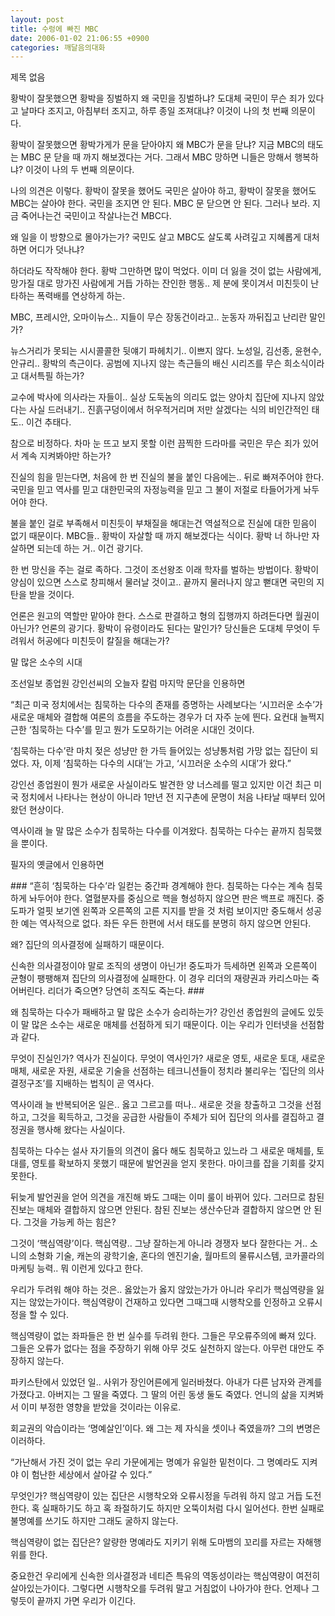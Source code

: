 ```yaml
---
layout: post
title: 수렁에 빠진 MBC
date: 2006-01-02 21:06:55 +0900
categories: 깨달음의대화
---
```

 제목 없음 

황박이 잘못했으면 황박을 징벌하지 왜 국민을 징벌하냐? 도대체 국민이 무슨 죄가 있다고 날마다 조지고, 아침부터 조지고, 하루 종일 조져대냐? 이것이 나의 첫 번째 의문이다.

황박이 잘못했으면 황박가게가 문을 닫아야지 왜 MBC가 문을 닫냐? 지금 MBC의 태도는 MBC 문 닫을 때 까지 해보겠다는 거다. 그래서 MBC 망하면 니들은 망해서 행복하냐? 이것이 나의 두 번째 의문이다. 

나의 의견은 이렇다. 황박이 잘못을 했어도 국민은 살아야 하고, 황박이 잘못을 했어도 MBC는 살아야 한다. 국민을 조지면 안 된다. MBC 문 닫으면 안 된다. 그러나 보라. 지금 죽어나는건 국민이고 작살나는건 MBC다. 

왜 일을 이 방향으로 몰아가는가? 국민도 살고 MBC도 살도록 사려깊고 지혜롭게 대처하면 어디가 덧나냐?

하더라도 작작해야 한다. 황박 그만하면 많이 먹었다. 이미 더 잃을 것이 없는 사람에게, 망가질 대로 망가진 사람에게 거듭 가하는 잔인한 행동.. 제 분에 못이겨서 미친듯이 난타하는 폭력배를 연상하게 하는. 

MBC, 프레시안, 오마이뉴스.. 지들이 무슨 장동건이라고.. 눈동자 까뒤집고 난리란 말인가? 

뉴스거리가 못되는 시시콜콜한 뒷얘기 파헤치기.. 이쁘지 않다. 노성일, 김선종, 윤현수, 안규리.. 황박의 측근이다. 공범에 지나지 않는 측근들의 배신 시리즈를 무슨 희소식이라고 대서특필 하는가? 

교수에 박사에 의사라는 자들이.. 실상 도둑놈의 의리도 없는 양아치 집단에 지나지 않았다는 사실 드러내기.. 진흙구덩이에서 허우적거리며 저만 살겠다는 식의 비인간적인 태도.. 이건 추태다. 

참으로 비정하다. 차마 눈 뜨고 보지 못할 이런 끔찍한 드라마를 국민은 무슨 죄가 있어서 계속 지켜봐야만 하는가? 

진실의 힘을 믿는다면, 처음에 한 번 진실의 불을 붙인 다음에는.. 뒤로 빠져주어야 한다. 국민을 믿고 역사를 믿고 대한민국의 자정능력을 믿고 그 불이 저절로 타들어가게 놔두어야 한다. 

불을 붙인 걸로 부족해서 미친듯이 부채질을 해대는건 역설적으로 진실에 대한 믿음이 없기 때문이다. MBC들.. 황박이 자살할 때 까지 해보겠다는 식이다. 황박 너 하나만 자살하면 되는데 하는 거.. 이건 광기다.

한 번 망신을 주는 걸로 족하다. 그것이 조선왕조 이래 학자를 벌하는 방법이다. 황박이 양심이 있으면 스스로 창피해서 물러날 것이고.. 끝까지 물러나지 않고 뻗대면 국민의 지탄을 받을 것이다. 

언론은 원고의 역할만 맡아야 한다. 스스로 판결하고 형의 집행까지 하려든다면 월권이 아닌가? 언론의 광기다. 황박이 유령이라도 된다는 말인가? 당신들은 도대체 무엇이 두려워서 허공에다 미친듯이 칼질을 해대는가? 







말 많은 소수의 시대

조선일보 종업원 강인선씨의 오늘자 칼럼 마지막 문단을 인용하면 

“최근 미국 정치에서는 침묵하는 다수의 존재를 증명하는 사례보다는 ‘시끄러운 소수’가 새로운 매체와 결합해 여론의 흐름을 주도하는 경우가 더 자주 눈에 띈다. 요컨대 늘쩍지근한 ‘침묵하는 다수’를 믿고 뭔가 도모하기는 어려운 시대인 것이다. 

‘침묵하는 다수’란 마치 젖은 성냥만 한 가득 들어있는 성냥통처럼 가망 없는 집단이 되었다. 자, 이제 ‘침묵하는 다수의 시대’는 가고, ‘시끄러운 소수의 시대’가 왔다.”

강인선 종업원이 뭔가 새로운 사실이라도 발견한 양 너스레를 떨고 있지만 이건 최근 미국 정치에서 나타나는 현상이 아니라 1만년 전 지구촌에 문명이 처음 나타날 때부터 있어왔던 현상이다. 

역사이래 늘 말 많은 소수가 침묵하는 다수를 이겨왔다. 침묵하는 다수는 끝까지 침묵했을 뿐이다. 

필자의 옛글에서 인용하면 

\### “흔히 ‘침묵하는 다수’라 일컫는 중간파 경계해야 한다. 침묵하는 다수는 계속 침묵하게 놔두어야 한다. 열혈분자를 중심으로 핵을 형성하지 않으면 판은 백프로 깨진다. 중도파가 얼핏 보기엔 왼쪽과 오른쪽의 고른 지지를 받을 것 처럼 보이지만 중도해서 성공한 예는 역사적으로 없다. 좌든 우든 한편에 서서 태도를 분명히 하지 않으면 안된다. 

왜? 집단의 의사결정에 실패하기 때문이다. 



신속한 의사결정이야 말로 조직의 생명이 아닌가! 중도파가 득세하면 왼쪽과 오른쪽이 균형이 팽팽해져 집단의 의사결정에 실패한다. 이 경우 리더의 재량권과 카리스마는 죽어버린다. 리더가 죽으면? 당연히 조직도 죽는다. ###

왜 침묵하는 다수가 패배하고 말 많은 소수가 승리하는가? 강인선 종업원의 글에도 있듯이 말 많은 소수는 새로운 매체를 선점하게 되기 때문이다. 이는 우리가 인터넷을 선점함과 같다. 

무엇이 진실인가? 역사가 진실이다. 무엇이 역사인가? 새로운 영토, 새로운 토대, 새로운 매체, 새로운 자원, 새로운 기술을 선점하는 테크니션들이 정치라 불리우는 ‘집단의 의사결정구조’를 지배하는 법칙이 곧 역사다. 

역사이래 늘 반복되어온 일은.. 옳고 그르고를 떠나.. 새로운 것을 창출하고 그것을 선점하고, 그것을 획득하고, 그것을 공급한 사람들이 주체가 되어 집단의 의사를 결집하고 결정권을 행사해 왔다는 사실이다. 

침묵하는 다수는 설사 자기들의 의견이 옳다 해도 침묵하고 있느라 그 새로운 매체를, 토대를, 영토를 확보하지 못했기 때문에 발언권을 얻지 못한다. 마이크를 잡을 기회를 갖지 못한다. 

뒤늦게 발언권을 얻어 의견을 개진해 봐도 그때는 이미 룰이 바뀌어 있다. 그러므로 참된 진보는 매체와 결합하지 않으면 안된다. 참된 진보는 생산수단과 결합하지 않으면 안 된다. 그것을 가능케 하는 힘은? 

그것이 ‘핵심역량’이다. 핵심역량.. 그냥 잘하는게 아니라 경쟁자 보다 잘한다는 거.. 소니의 소형화 기술, 캐논의 광학기술, 혼다의 엔진기술, 월마트의 물류시스템, 코카콜라의 마케팅 능력.. 뭐 이런게 있다고 한다. 

우리가 두려워 해야 하는 것은.. 옳았는가 옳지 않았는가가 아니라 우리가 핵심역량을 잃지는 않았는가이다. 핵심역량이 건재하고 있다면 그때그때 시행착오를 인정하고 오류시정을 할 수 있다. 

핵심역량이 없는 좌파들은 한 번 실수를 두려워 한다. 그들은 무오류주의에 빠져 있다. 그들은 오류가 없다는 점을 주장하기 위해 아무 것도 실천하지 않는다. 아무런 대안도 주장하지 않는다.

파키스탄에서 있었던 일.. 사위가 장인어른에게 일러바쳤다. 아내가 다른 남자와 관계를 가졌다고. 아버지는 그 딸을 죽였다. 그 딸의 어린 동생 둘도 죽였다. 언니의 삶을 지켜봐서 이미 부정한 영향을 받았을 것이라는 이유로.

회교권의 악습이라는 ‘명예살인’이다. 왜 그는 제 자식을 셋이나 죽였을까? 그의 변명은 이러하다. 

“가난해서 가진 것이 없는 우리 가문에게는 명예가 유일한 밑천이다. 그 명예라도 지켜야 이 험난한 세상에서 살아갈 수 있다.”

무엇인가? 핵심역량이 있는 집단은 시행착오와 오류시정을 두려워 하지 않고 거듭 도전한다. 혹 실패하기도 하고 혹 좌절하기도 하지만 오뚝이처럼 다시 일어선다. 한번 실패로 불명예를 쓰기도 하지만 그래도 굴하지 않는다. 

핵심역량이 없는 집단은? 알량한 명예라도 지키기 위해 도마뱀의 꼬리를 자르는 자해행위를 한다. 

중요한건 우리에게 신속한 의사결정과 네티즌 특유의 역동성이라는 핵심역량이 여전히 살아있는가이다. 그렇다면 시행착오를 두려워 말고 거침없이 나아가야 한다. 언제나 그렇듯이 끝까지 가면 우리가 이긴다.